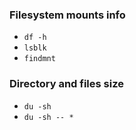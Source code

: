 
### Filesystem mounts info
- `df -h`
- `lsblk`
- `findmnt`

### Directory and files size
- `du -sh`
- `du -sh -- *`
